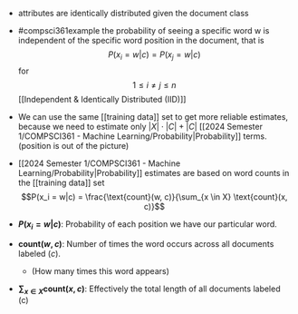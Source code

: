 - attributes are identically distributed given the document class
- #compsci361example the probability of seeing a specific word w is independent of the specific word position in the document, that is$$P(x_i = w|c) = P(x_j = w|c)$$ for $$1 \leq i \neq j \leq n$$ [[Independent & Identically Distributed (IID)]]
- We can use the same [[training data]] set to get more reliable estimates, because we need to estimate only $|X| \cdot |C| +|C|$ [[2024 Semester 1/COMPSCI361 - Machine Learning/Probability|Probability]] terms. (position is out of the picture)
- [[2024 Semester 1/COMPSCI361 - Machine Learning/Probability|Probability]] estimates are based on word counts in the [[training data]] set$$P(x_i = w|c) = \frac{\text{count}(w, c)}{\sum_{x \in X} \text{count}(x, c)}$$

- **$P(x_i = w|c)$**: Probability of each position we have our particular word.
- **$\text{count}(w, c)$**: Number of times the word occurs across all documents labeled ($c$).
	- (How many times this word appears)
- **$\sum_{x \in X} \text{count}(x, c)$**: Effectively the total length of all documents labeled (c)
